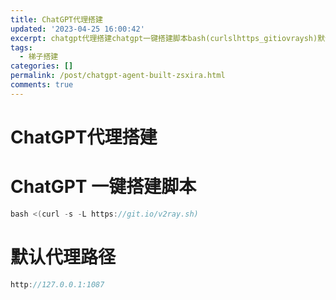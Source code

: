 ```yaml
---
title: ChatGPT代理搭建
updated: '2023-04-25 16:00:42'
excerpt: chatgpt代理搭建chatgpt一键搭建脚本bash(curlslhttps_gitiovraysh)默认代理路径http__
tags:
  - 梯子搭建
categories: []
permalink: /post/chatgpt-agent-built-zsxira.html
comments: true
---
```


# ChatGPT代理搭建



# ChatGPT 一键搭建脚本

```c
bash <(curl -s -L https://git.io/v2ray.sh)
```

# 默认代理路径

```c
http://127.0.0.1:1087
```
